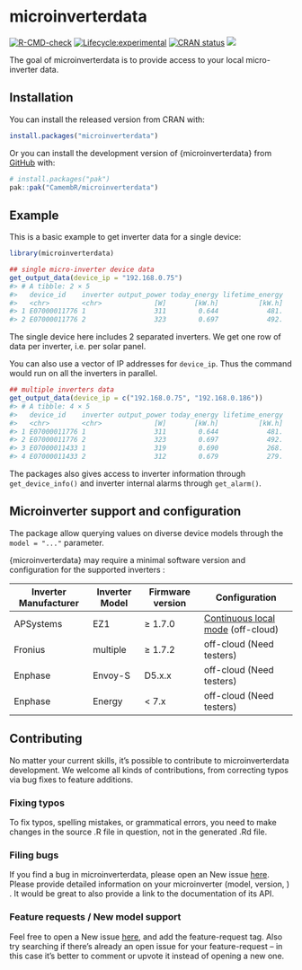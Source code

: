 
<!-- README.md is generated from README.Rmd. Please edit that file -->

# microinverterdata

<!-- badges: start -->

[![R-CMD-check](https://github.com/CamembR/microinverterdata/actions/workflows/R-CMD-check.yaml/badge.svg)](https://github.com/CamembR/microinverterdata/actions/workflows/R-CMD-check.yaml)
[![Lifecycle:experimental](https://img.shields.io/badge/lifecycle-experimental-orange.svg)](https://lifecycle.r-lib.org/articles/stages.html)
[![CRAN
status](https://www.r-pkg.org/badges/version/microinverterdata)](https://CRAN.R-project.org/package=microinverterdata)
[![](https://cranlogs.r-pkg.org/badges/microinverterdata)](https://cran.r-project.org/package=microinverterdata)

<!-- badges: end -->

The goal of microinverterdata is to provide access to your local
micro-inverter data.

## Installation

You can install the released version from CRAN with:

``` r
install.packages("microinverterdata")
```

Or you can install the development version of {microinverterdata} from
[GitHub](https://github.com/) with:

``` r
# install.packages("pak")
pak::pak("CamembR/microinverterdata")
```

## Example

This is a basic example to get inverter data for a single device:

``` r
library(microinverterdata)

## single micro-inverter device data
get_output_data(device_ip = "192.168.0.75")
#> # A tibble: 2 × 5
#>   device_id    inverter output_power today_energy lifetime_energy
#>   <chr>        <chr>             [W]       [kW.h]          [kW.h]
#> 1 E07000011776 1                 311        0.644            481.
#> 2 E07000011776 2                 323        0.697            492.
```

The single device here includes 2 separated inverters. We get one row of
data per inverter, i.e. per solar panel.

You can also use a vector of IP addresses for `device_ip`. Thus the
command would run on all the inverters in parallel.

``` r
## multiple inverters data
get_output_data(device_ip = c("192.168.0.75", "192.168.0.186"))
#> # A tibble: 4 × 5
#>   device_id    inverter output_power today_energy lifetime_energy
#>   <chr>        <chr>             [W]       [kW.h]          [kW.h]
#> 1 E07000011776 1                 311        0.644            481.
#> 2 E07000011776 2                 323        0.697            492.
#> 3 E07000011433 1                 319        0.690            268.
#> 4 E07000011433 2                 312        0.679            279.
```

The packages also gives access to inverter information through
`get_device_info()` and inverter internal alarms through `get_alarm()`.

## Microinverter support and configuration

The package allow querying values on diverse device models through the
`model = "..."` parameter.

{microinverterdata} may require a minimal software version and
configuration for the supported inverters :

| Inverter Manufacturer | Inverter Model | Firmware version | Configuration |
|----|----|----|----|
| APSystems | EZ1 | ≥ 1.7.0 | [Continuous local mode](https://camembr.github.io/microinverterdata/articles/APSystems_devices.html) (off-cloud) |
| Fronius | multiple | ≥ 1.7.2 | off-cloud (Need testers) |
| Enphase | Envoy-S | D5.x.x | off-cloud (Need testers) |
| Enphase | Energy | \< 7.x | off-cloud (Need testers) |

## Contributing

No matter your current skills, it’s possible to contribute to
microinverterdata development. We welcome all kinds of contributions,
from correcting typos via bug fixes to feature additions.

### Fixing typos

To fix typos, spelling mistakes, or grammatical errors, you need to make
changes in the source .R file in question, not in the generated .Rd
file.

### Filing bugs

If you find a bug in microinverterdata, please open an New issue
[here](https://github.com/CamembR/microinverterdata/issues). Please
provide detailed information on your microinverter (model, version, ) .
It would be great to also provide a link to the documentation of its
API.

### Feature requests / New model support

Feel free to open a New issue
[here](https://github.com/CamembR/microinverterdata/issues), and add the
feature-request tag. Also try searching if there’s already an open issue
for your feature-request – in this case it’s better to comment or upvote
it instead of opening a new one.
